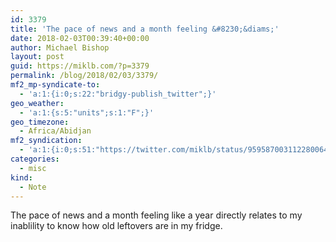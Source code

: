 ```yaml
---
id: 3379
title: 'The pace of news and a month feeling &#8230;&diams;'
date: 2018-02-03T00:39:40+00:00
author: Michael Bishop
layout: post
guid: https://miklb.com/?p=3379
permalink: /blog/2018/02/03/3379/
mf2_mp-syndicate-to:
  - 'a:1:{i:0;s:22:"bridgy-publish_twitter";}'
geo_weather:
  - 'a:1:{s:5:"units";s:1:"F";}'
geo_timezone:
  - Africa/Abidjan
mf2_syndication:
  - 'a:1:{i:0;s:51:"https://twitter.com/miklb/status/959587003112280064";}'
categories:
  - misc
kind:
  - Note
---
```

The pace of news and a month feeling like a year directly relates to my inablility to know how old leftovers are in my fridge.